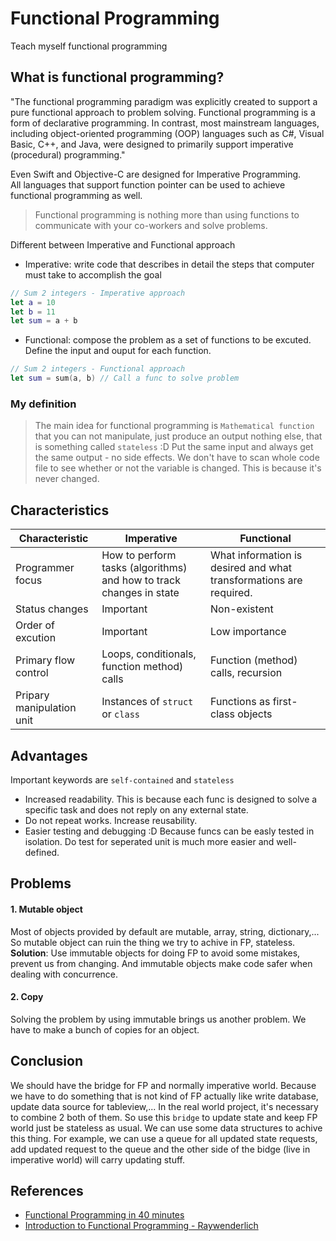 # Functional Programming
Teach myself functional programming

## What is functional programming? 
"The functional programming paradigm was explicitly created to support a pure functional approach to problem solving. Functional programming is a form of declarative programming. In contrast, most mainstream languages, including object-oriented programming (OOP) languages such as C#, Visual Basic, C++, and Java, were designed to primarily support imperative (procedural) programming."

Even Swift and Objective-C are designed for Imperative Programming. \
All languages that support function pointer can be used to achieve functional programming as well.

> Functional programming is nothing more than using functions to communicate with your co-workers and solve problems.

Different between Imperative and Functional approach
* Imperative: write code that describes in detail the steps that computer must take to accomplish the goal
```swift
// Sum 2 integers - Imperative approach
let a = 10
let b = 11
let sum = a + b
```
* Functional: compose the problem as a set of functions to be excuted. Define the input and ouput for each function. 
```swift
// Sum 2 integers - Functional approach
let sum = sum(a, b) // Call a func to solve problem
```

### My definition
> The main idea for functional programming is `Mathematical function` that you can not manipulate, just produce an output nothing else, that is something called `stateless` :D Put the same input and always get the same output - no side effects. We don't have to scan whole code file to see whether or not the variable is changed. This is because it's never changed.

## Characteristics
| Characteristic | Imperative | Functional |
|----------------|------------|------------|
|Programmer focus|How to perform tasks (algorithms) and how to track changes in state|What information is desired and what transformations are required.|
|Status changes|Important|Non-existent|
|Order of excution|Important|Low importance|
|Primary flow control|Loops, conditionals, function method) calls| Function (method) calls, recursion|
|Pripary manipulation unit|Instances of `struct` or `class`|Functions as first-class objects|

## Advantages
Important keywords are `self-contained` and `stateless`
* Increased readability. This is because each func is designed to solve a specific task and does not reply on any external state.
* Do not repeat works. Increase reusability.
* Easier testing and debugging :D Because funcs can be easly tested in isolation. Do test for seperated unit is much more easier and well-defined.

## Problems
#### 1. Mutable object
Most of objects provided by default are mutable, array, string, dictionary,...
So mutable object can ruin the thing we try to achive in FP, stateless. \
**Solution**: Use immutable objects for doing FP to avoid some mistakes, prevent us from changing. And immutable objects make code safer when dealing with concurrence.
#### 2. Copy
Solving the problem by using immutable brings us another problem. We have to make a bunch of copies for an object.

## Conclusion
We should have the bridge for FP and normally imperative world. Because we have to do something that is not kind of FP actually like write database, update data source for tableview,... In the real world project, it's necessary to combine 2 both of them. So use this `bridge` to update state and keep FP world just be stateless as usual. We can use some data structures to achive this thing. For example, we can use a queue for all updated state requests, add updated request to the queue and the other side of the bidge (live in imperative world) will carry updating stuff.

## References
* [Functional Programming in 40 minutes](https://www.youtube.com/watch?v=0if71HOyVjY)
* [Introduction to Functional Programming - Raywenderlich](https://www.raywenderlich.com/9222-an-introduction-to-functional-programming-in-swift)


